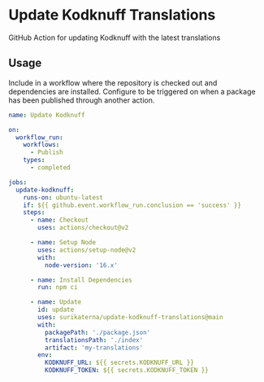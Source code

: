 # Update Kodknuff Translations

GitHub Action for updating Kodknuff with the latest translations

## Usage

Include in a workflow where the repository is checked out and dependencies are installed. Configure to be triggered on
when a package has been published through another action.

```yaml
name: Update Kodknuff

on:
  workflow_run:
    workflows:
      - Publish
    types:
      - completed

jobs:
  update-kodknuff:
    runs-on: ubuntu-latest
    if: ${{ github.event.workflow_run.conclusion == 'success' }}
    steps:
      - name: Checkout
        uses: actions/checkout@v2

      - name: Setup Node
        uses: actions/setup-node@v2
        with:
          node-version: '16.x'

      - name: Install Dependencies
        run: npm ci

      - name: Update
        id: update
        uses: surikaterna/update-kodknuff-translations@main
        with:
          packagePath: './package.json'
          translationsPath: './index'
          artifact: 'my-translations'
        env:
          KODKNUFF_URL: ${{ secrets.KODKNUFF_URL }}
          KODKNUFF_TOKEN: ${{ secrets.KODKNUFF_TOKEN }}
```

